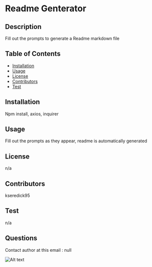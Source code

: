 
# Readme Genterator

## Description
Fill out the prompts to generate a Readme markdown file

## Table of Contents
* [Installation](#installation)
* [Usage](#usage)
* [License](#license)
* [Contributors](#contributors)
* [Test](#test)

## Installation
Npm install, axios, inquirer

## Usage
Fill out the prompts as they appear, readme is automatically generated

## License
n/a

## Contributors
kseredick95

## Test
n/a

## Questions
Contact author at this email : null

![Alt text](https://avatars1.githubusercontent.com/u/58563108?v=4)

